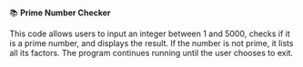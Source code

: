 📚 **Prime Number Checker**  

This code allows users to input an integer between 1 and 5000, checks if it is a prime number, and displays the result. If the number is not prime, it lists all its factors. The program continues running until the user chooses to exit.